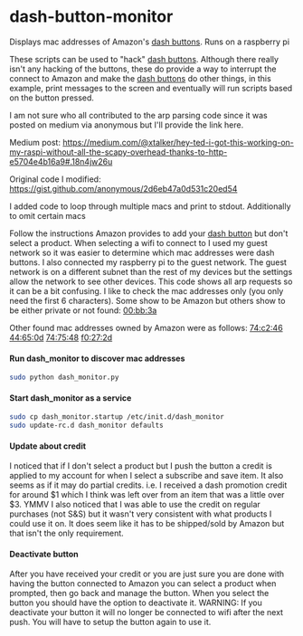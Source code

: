 # dash-button-monitor
Displays mac addresses of Amazon's [dash buttons](http://amzn.to/29WG6lI). Runs on a raspberry pi

These scripts can be used to "hack" [dash buttons](http://amzn.to/29WG6lI). Although there really isn't any hacking of the buttons, these do provide a way to interrupt the connect to Amazon and make the [dash buttons](http://amzn.to/29WG6lI) do other things, in this example, print messages to the screen and eventually will run scripts based on the button pressed.

I am not sure who all contributed to the arp parsing code since it was posted on medium via anonymous but I'll provide the link here. 

Medium post: 
  https://medium.com/@xtalker/hey-ted-i-got-this-working-on-my-raspi-without-all-the-scapy-overhead-thanks-to-http-e5704e4b16a9#.18n4jw26u

Original code I modified: 
  https://gist.github.com/anonymous/2d6eb47a0d531c20ed54

I added code to loop through multiple macs and print to stdout. Additionally to omit certain macs

Follow the instructions Amazon provides to add your [dash button](http://amzn.to/29WG6lI) but don't select a product. When selecting a wifi to connect to I used my guest network so it was easier to determine which mac addresses were dash buttons. I also connected my raspberry pi to the guest network. The guest network is on a different subnet than the rest of my devices but the settings allow the network to see other devices. This code shows all arp requests so it can be a bit confusing. I like to check the mac addresses only (you only need the first 6 characters). Some show to be Amazon but others show to be either private or not found: [00:bb:3a](http://macaddress.webwat.ch/search/00:bb:3a)

Other found mac addresses owned by Amazon were as follows:
[74:c2:46](http://macaddress.webwat.ch/search/74:c2:46)
[44:65:0d](http://macaddress.webwat.ch/search/44:65:0d)
[74:75:48](http://macaddress.webwat.ch/search/74:75:48)
[f0:27:2d](http://macaddress.webwat.ch/search/f0:27:2d)

#### Run dash_monitor to discover mac addresses
``` sh
sudo python dash_monitor.py
```

#### Start dash_monitor as a service
``` sh
sudo cp dash_monitor.startup /etc/init.d/dash_monitor
sudo update-rc.d dash_monitor defaults
```

#### Update about credit
I noticed that if I don't select a product but I push the button a credit is applied to my account for when I select a subscribe and save item. It also seems as if it may do partial credits. i.e. I received a dash promotion credit for around $1 which I think was left over from an item that was a little over $3. YMMV
I also noticed that I was able to use the credit on regular purchases (not S&S) but it wasn't very consistent with what products I could use it on. It does seem like it has to be shipped/sold by Amazon but that isn't the only requirement.

#### Deactivate button
After you have received your credit or you are just sure you are done with having the button connected to Amazon you can select a product when prompted, then go back and manage the button. When you select the button you should have the option to deactivate it.
WARNING: If you deactivate your button it will no longer be connected to wifi after the next push. You will have to setup the button again to use it.
